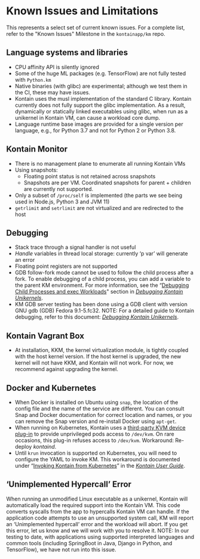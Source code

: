 
# Known Issues and Limitations 
This represents a select set of current known issues. For a complete list, refer to the "Known Issues" Milestone in the `kontainapp/km` repo. 
## Language systems and libraries
*   CPU affinity API is silently ignored
*   Some of the huge ML packages (e.g. TensorFlow) are not fully tested with `Python.km`
*   Native binaries (with glibc) are experimental; although we test them in the CI, these may have issues.  
*   Kontain uses the musl implementation of the standard C library. Kontain currently does not fully support the glibc implementation. As a result, dynamically or statically linked executables using glibc, when run as a unikernel in Kontain VM, can cause a workload core dump. 
*   Language runtime base images are provided for a single version per language, e.g., for Python 3.7 and not for Python 2 or Python 3.8.
## Kontain Monitor 
*   There is no management plane to enumerate all running Kontain VMs
*   Using snapshots: 
    *   Floating point status is not retained across snapshots
    *   Snapshots are per VM. Coordinated snapshots for parent + children are currently not supported.
*   Only a subset of `/proc/self` is implemented (the parts we see being used in Node.js, Python 3 and JVM 11)
*   `getrlimit` and `setrlimit` are not virtualized and are redirected to the host
## Debugging
*   Stack trace through a signal handler is not useful
*   _Handle_ variables in thread local storage: currently ‘p var’ will generate an error
*   Floating point registers are not supported
*   GDB follow-fork mode cannot be used to follow the child process after a fork. To enable debugging of a child process, you can add a variable to the parent KM environment. For more information, see the “[Debugging Child Processes and exec Workloads](debugging-guide.md#debugging-child-processes-and-exec-workloads)" section in [*Debugging Kontain Unikernels*](debugging-guide.md). 
*   KM GDB server testing has been done using a GDB client with version GNU gdb (GDB) Fedora 9.1-5.fc32.
NOTE: For a detailed guide to Kontain debugging, refer to this document: [*Debugging Kontain Unikernels*](debugging-guide.md).
## Kontain Vagrant Box 
*   At installation, KKM, the kernel virtualization module, is tightly coupled with the host kernel version. If the host kernel is upgraded, the new kernel will not have KKM, and Kontain will not work. For now, we recommend against upgrading the kernel.
## Docker and Kubernetes
*   When Docker is installed on Ubuntu using `snap`, the location of the config file and the name of the service are different. You can consult Snap and Docker documentation for correct location and names, or you can remove the Snap version and re-install Docker using `apt-get`.
*   When running on Kubernetes, Kontain uses a [third-party KVM device plug-in](https://github.com/kubevirt/kubernetes-device-plugins/blob/master/docs/README.kvm.md) to provide unprivileged pods access to `/dev/kvm`. On rare occasions, this plug-in refuses access to `/dev/kvm`. Workaround: Re-deploy _kontaind_.   
*   Until `krun` invocation is supported on Kubernetes, you will need to configure the YAML to invoke KM. This workaround is documented under “[Invoking Kontain from Kubernetes](user-guide.md#invoking-kontain-from-kubernetes)” in the [*Kontain User Guide*](user-guide.md).
## ‘Unimplemented Hypercall’ Error
When running an unmodified Linux executable as a unikernel, Kontain will automatically load the required support into the Kontain VM. This code converts syscalls from the app to hypercalls Kontain VM can handle.
If the application code attempts to use an unsupported system call, KM will report an ‘Unimplemented hypercall’ error and the workload will abort. 
If you get this error, let us know and we will work with you to resolve it. NOTE: In our testing to date, with applications using supported interpreted languages and common tools (including SpringBoot in Java, Django in Python, and TensorFlow), we have not run into this issue. 

